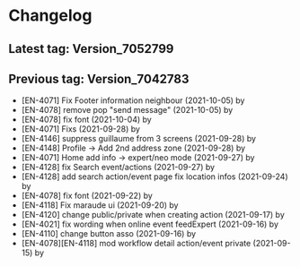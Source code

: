 # Changelog
## Latest tag: Version_7052799
## Previous tag: Version_7042783
* [EN-4071] Fix Footer information neighbour (2021-10-05) by <Jr>
* [EN-4078] remove pop "send message" (2021-10-05) by <Jr>
* [EN-4078] fix font (2021-10-04) by <Jr>
* [EN-4071] Fixs (2021-09-28) by <Jr>
* [EN-4146] suppress guillaume from 3 screens (2021-09-28) by <Jr>
* [EN-4148] Profile -> Add 2nd address zone (2021-09-28) by <Jr>
* [EN-4071] Home add info -> expert/neo mode (2021-09-27) by <Jr>
* [EN-4128] fix Search event/actions (2021-09-27) by <Jr>
* [EN-4128] add search action/event page fix location infos (2021-09-24) by <Jr>
* [EN-4078] fix font (2021-09-22) by <Jr>
* [EN-4118] Fix maraude ui (2021-09-20) by <Jr>
* [EN-4120] change public/private when creating action (2021-09-17) by <Jr>
* [EN-4021] fix wording when online event feedExpert (2021-09-16) by <Jr>
* [EN-4110] change button asso (2021-09-16) by <Jr>
* [EN-4078][EN-4118] mod workflow detail action/event private (2021-09-15) by <Jr>
